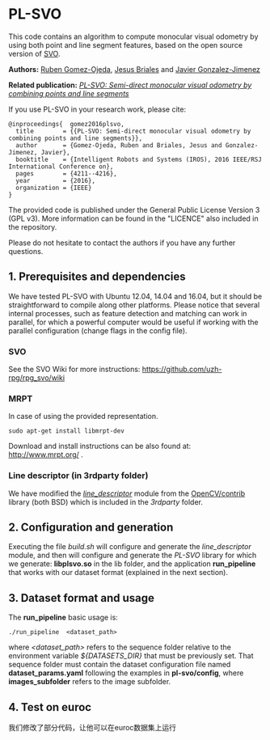 # PL-SVO #

This code contains an algorithm to compute monocular visual odometry by using both point and line segment features, based on the open source version of [SVO](https://github.com/uzh-rpg/rpg_svo).

**Authors:** [Ruben Gomez-Ojeda](http://mapir.isa.uma.es/mapirwebsite/index.php/people/164-ruben-gomez), [Jesus Briales](http://mapir.isa.uma.es/mapirwebsite/index.php/people/165-jesus-briales) and [Javier Gonzalez-Jimenez](http://mapir.isa.uma.es/mapirwebsite/index.php/people/95-javier-gonzalez-jimenez)

**Related publication:** [*PL-SVO: Semi-direct monocular visual odometry by combining points and line segments*](http://mapir.isa.uma.es/mapirwebsite/index.php/people/164-ruben-gomez)

If you use PL-SVO in your research work, please cite:

    @inproceedings{  gomez2016plsvo,
      title        = {{PL-SVO: Semi-direct monocular visual odometry by combining points and line segments}},
      author       = {Gomez-Ojeda, Ruben and Briales, Jesus and Gonzalez-Jimenez, Javier},
      booktitle    = {Intelligent Robots and Systems (IROS), 2016 IEEE/RSJ International Conference on},
      pages        = {4211--4216},
      year         = {2016},
      organization = {IEEE}
    }

The provided code is published under the General Public License Version 3 (GPL v3). More information can be found in the "LICENCE" also included in the repository.

Please do not hesitate to contact the authors if you have any further questions.


## 1. Prerequisites and dependencies

We have tested PL-SVO with Ubuntu 12.04, 14.04 and 16.04, but it should be straightforward to compile along other platforms. Please notice that several internal processes, such as feature detection and matching can work in parallel, for which a powerful computer would be useful if working with the parallel configuration (change flags in the config file).

### SVO
See the SVO Wiki for more instructions: https://github.com/uzh-rpg/rpg_svo/wiki

### MRPT
In case of using the provided representation. 
```
sudo apt-get install libmrpt-dev
```

Download and install instructions can be also found at: http://www.mrpt.org/ .

### Line descriptor (in 3rdparty folder)
We have modified the [*line_descriptor*](https://github.com/opencv/opencv_contrib/tree/master/modules/line_descriptor) module from the [OpenCV/contrib](https://github.com/opencv/opencv_contrib) library (both BSD) which is included in the *3rdparty* folder.


## 2. Configuration and generation

Executing the file *build.sh* will configure and generate the *line_descriptor* module, and then will configure and generate the *PL-SVO* library for which we generate: **libplsvo.so** in the lib folder, and the application **run_pipeline** that works with our dataset format (explained in the next section).


## 3. Dataset format and usage

The **run_pipeline** basic usage is: 
```
./run_pipeline  <dataset_path>  
```

where *<dataset_path>* refers to the sequence folder relative to the environment variable *${DATASETS_DIR}* that must be previously set. That sequence folder must contain the dataset configuration file named **dataset_params.yaml** following the examples in **pl-svo/config**, where **images_subfolder** refers to the image subfolder.

## 4. Test on euroc
我们修改了部分代码，让他可以在euroc数据集上运行

